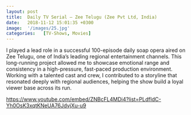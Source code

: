 ```yaml
---
layout: post
title:  Daily TV Serial – Zee Telugu (Zee Pvt Ltd, India)
date:   2018-11-12 15:01:35 +0300
image:  '/images/25.jpg'
categories:   [TV-Shows, Movies]
---
```


I played a lead role in a successful 100-episode daily soap opera aired on Zee Telugu, one of India’s leading regional entertainment channels. This long-running project allowed me to showcase emotional range and consistency in a high-pressure, fast-paced production environment. Working with a talented cast and crew, I contributed to a storyline that resonated deeply with regional audiences, helping the show build a loyal viewer base across its run.

https://www.youtube.com/embed/ZNBcFL4MDi4?list=PLdfIdC-Yh0OsK3xqtKNeUA76JdvjXu-u9

